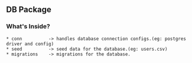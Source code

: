 ## DB Package


### What's Inside?

    * conn          -> handles database connection configs.(eg: postgres driver and config)
    * seed          -> seed data for the database.(eg: users.csv)
    * migrations    -> migrations for the database.
